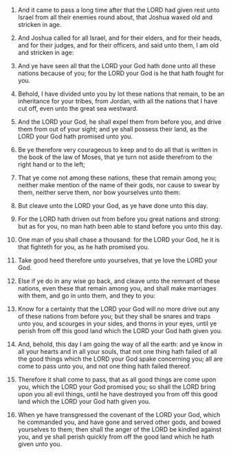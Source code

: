 1. And it came to pass a long time after that the LORD had given
rest unto Israel from all their enemies round about, that Joshua waxed
old and stricken in age.

2. And Joshua called for all Israel, and for their elders, and for
their heads, and for their judges, and for their officers, and said
unto them, I am old and stricken in age:

3. And ye have seen all
that the LORD your God hath done unto all these nations because of
you; for the LORD your God is he that hath fought for you.

4. Behold, I have divided unto you by lot these nations that remain,
to be an inheritance for your tribes, from Jordan, with all the
nations that I have cut off, even unto the great sea westward.

5. And the LORD your God, he shall expel them from before you, and
drive them from out of your sight; and ye shall possess their land, as
the LORD your God hath promised unto you.

6. Be ye therefore very courageous to keep and to do all that is
written in the book of the law of Moses, that ye turn not aside
therefrom to the right hand or to the left;

7. That ye come not
among these nations, these that remain among you; neither make mention
of the name of their gods, nor cause to swear by them, neither serve
them, nor bow yourselves unto them:

8. But cleave unto the LORD your
God, as ye have done unto this day.

9. For the LORD hath driven out from before you great nations and
strong: but as for you, no man hath been able to stand before you unto
this day.

10. One man of you shall chase a thousand: for the LORD your God, he
it is that fighteth for you, as he hath promised you.

11. Take good heed therefore unto yourselves, that ye love the LORD
your God.

12. Else if ye do in any wise go back, and cleave unto the remnant
of these nations, even these that remain among you, and shall make
marriages with them, and go in unto them, and they to you:

13. Know
for a certainty that the LORD your God will no more drive out any of
these nations from before you; but they shall be snares and traps unto
you, and scourges in your sides, and thorns in your eyes, until ye
perish from off this good land which the LORD your God hath given you.

14. And, behold, this day I am going the way of all the earth: and
ye know in all your hearts and in all your souls, that not one thing
hath failed of all the good things which the LORD your God spake
concerning you; all are come to pass unto you, and not one thing hath
failed thereof.

15. Therefore it shall come to pass, that as all good things are
come upon you, which the LORD your God promised you; so shall the LORD
bring upon you all evil things, until he have destroyed you from off
this good land which the LORD your God hath given you.

16. When ye have transgressed the covenant of the LORD your God,
which he commanded you, and have gone and served other gods, and bowed
yourselves to them; then shall the anger of the LORD be kindled
against you, and ye shall perish quickly from off the good land which
he hath given unto you.